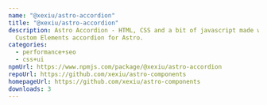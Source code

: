 ```yaml
---
name: "@xexiu/astro-accordion"
title: "@xexiu/astro-accordion"
description: Astro Accordion - HTML, CSS and a bit of javascript made with
  Custom Elements accordion for Astro.
categories:
  - performance+seo
  - css+ui
npmUrl: https://www.npmjs.com/package/@xexiu/astro-accordion
repoUrl: https://github.com/xexiu/astro-components
homepageUrl: https://github.com/xexiu/astro-components
downloads: 3
---
```

